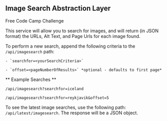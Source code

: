 ## Image Search Abstraction Layer

Free Code Camp Challenge

This service will allow you to search for images, and will return (in JSON format) the URLs, Alt Text, and Page Urls for each image found.

To perform a new search, append the following criteria to the `/api/imagesearch` path:

    - `searchfor=<yourSearchCriteria>`
    
    - `offset=<pageNumberOfResults>` *optional - defaults to first page*
    
** Example Searches **

`/api/imagesearch?searchfor=iceland`

`/api/imagesearch?searchfor=reykjavik&offset=5`

To see the latest image searches, use the following path: `/api/latest/imagesearch`. The response will be a JSON object.

